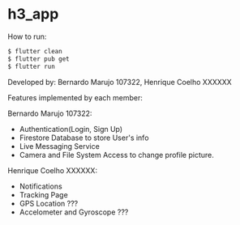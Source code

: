 # h3_app

How to run:

```sh
$ flutter clean
$ flutter pub get
$ flutter run
```

Developed by: Bernardo Marujo 107322, Henrique Coelho XXXXXX

Features implemented by each member:

Bernardo Marujo 107322:
- Authentication(Login, Sign Up)
- Firestore Database to store User's info
- Live Messaging Service
- Camera and File System Access to change profile picture. 

Henrique Coelho XXXXXX:
- Notifications
- Tracking Page
- GPS Location ???
- Accelometer and Gyroscope ???